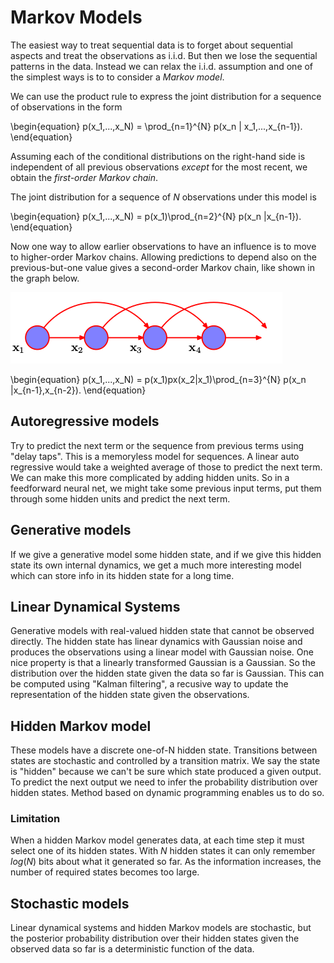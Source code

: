 # Markov Models

The easiest way to treat sequential data is to forget about sequential aspects and treat the observations as i.i.d. But then we lose the sequential patterns in the data. Instead we can relax the i.i.d. assumption and one of the simplest ways is to to consider a *Markov model*.

We can use the product rule to express the joint distribution for a sequence of observations in the form


\begin{equation}
	p(x_1,...,x_N) = \prod_{n=1}^{N} p(x_n | x_1,...,x_{n-1}).
\end{equation}

Assuming each of the conditional distributions on the right-hand side is independent of all previous observations *except* for the most recent, we obtain the *first-order Markov chain*.

The joint distribution for a sequence of $N$ observations under this model is

\begin{equation}
	p(x_1,...,x_N) = p(x_1)\prod_{n=2}^{N} p(x_n |x_{n-1}).
\end{equation}

Now one way to allow earlier observations to have an influence is to move to higher-order Markov chains. Allowing predictions to depend also on the previous-but-one value gives a second-order Markov chain, like shown in the graph below.

![Second-order Markov chain](../images/second-order-markov-chain.png)

\begin{equation}
	p(x_1,...,x_N) = p(x_1)px(x_2|x_1)\prod_{n=3}^{N} p(x_n |x_{n-1},x_{n-2}).
\end{equation}


## Autoregressive models
Try to predict the next term or the sequence from previous terms using "delay taps".
This is a memoryless model for sequences. A linear auto regressive would take a weighted average of those to predict the next term.
We can make this more complicated by adding hidden units. So in a feedforward neural net, we might take some previous input terms, put them through
some hidden units and predict the next term.

## Generative models
If we give a generative model some hidden state, and if we give this hidden state its own internal dynamics, we get a much more
interesting model which can store info in its hidden state for a long time.

## Linear Dynamical Systems
Generative models with real-valued hidden state that cannot be observed directly.
The hidden state has linear dynamics with Gaussian noise and produces the observations using a linear
model with Gaussian noise.
One nice property is that a linearly transformed Gaussian is a Gaussian. So the distribution over the hidden
state given the data so far is Gaussian. This can be computed using "Kalman filtering", a recusive way to update
the representation of the hidden state given the observations.

## Hidden Markov model
These models have a discrete one-of-N hidden state. Transitions between states are stochastic and controlled by a transition matrix.
We say the state is "hidden" because we can't be sure which state produced a given output.
To predict the next output we need to infer the probability distribution over hidden states.
Method based on dynamic programming enables us to do so.

### Limitation
When a hidden Markov model generates data, at each time step it must select one of its hidden states.
With $N$ hidden states it can only remember $log(N)$ bits about what it generated so far.
As the information increases, the number of required states becomes too large.

## Stochastic models
Linear dynamical systems and hidden Markov models are stochastic, but the posterior probability distribution over their hidden 
states given the observed data so far is a deterministic function of the data.
